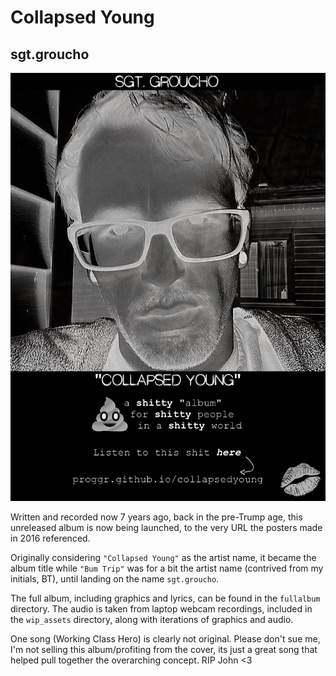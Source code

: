 # Collapsed Young
## sgt.groucho

![Poster](./a_poster.jpg)

Written and recorded now 7 years ago, back in the pre-Trump age, this unreleased album is now being launched, to the very URL the posters made in 2016 referenced. 

Originally considering `"Collapsed Young"` as the artist name, it became the album title while `"Bum Trip"` was for a bit the artist name (contrived from my initials, BT), until landing on the name `sgt.groucho`.

The full album, including graphics and lyrics, can be found in the `fullalbum` directory. The audio is taken from laptop webcam recordings, included in the `wip_assets` directory, along with iterations of graphics and audio.

One song (Working Class Hero) is clearly not original. Please don't sue me, I'm not selling this album/profiting from the cover, its just a great song that helped pull together the overarching concept. RIP John <3